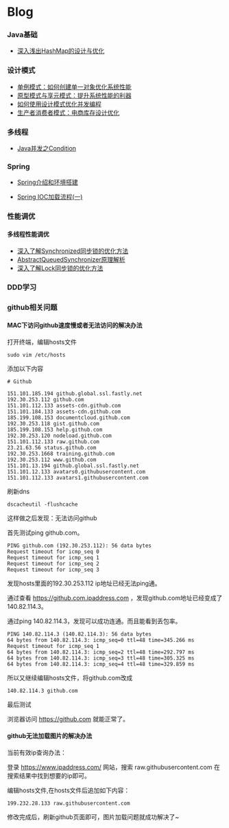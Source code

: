 # Blog


### Java基础

* [深入浅出HashMap的设计与优化](https://github.com/mituxiaoshami/blog/blob/master/doc/hashMap.md)

### 设计模式

* [单例模式：如何创建单一对象优化系统性能](https://github.com/mituxiaoshami/blog/blob/master/doc/singleton_design.md)
* [原型模式与享元模式：提升系统性能的利器](https://github.com/mituxiaoshami/blog/blob/master/doc/prototype_design.md)
* [如何使用设计模式优化并发编程](https://github.com/mituxiaoshami/blog/blob/master/doc/thread_design.md)
* [生产者消费者模式：电商库存设计优化](https://github.com/mituxiaoshami/blog/blob/master/doc/producer_design.md)

### 多线程

* [Java并发之Condition](https://github.com/mituxiaoshami/blog/blob/master/doc/condition.md)


### Spring

* [Spring介绍和环境搭建](https://github.com/mituxiaoshami/blog/blob/master/doc/spring/spring_1.md)

* [Spring IOC加载流程(一)](https://github.com/mituxiaoshami/blog/blob/master/doc/spring/spring_2.md)

### 性能调优

#### 多线程性能调优

* [深入了解Synchronized同步锁的优化方法](https://github.com/mituxiaoshami/blog/blob/master/doc/synchronized.md)
* [AbstractQueuedSynchronizer原理解析](https://github.com/mituxiaoshami/blog/blob/master/doc/AbstractQueuedSynchronizer.md)
* [深入了解Lock同步锁的优化方法](https://github.com/mituxiaoshami/blog/blob/master/doc/lock.md)

### DDD学习

### github相关问题

#### MAC下访问github速度慢或者无法访问的解决办法

打开终端，编辑hosts文件

```
sudo vim /etc/hosts
```

添加以下内容

```
# Github

151.101.185.194 github.global.ssl.fastly.net
192.30.253.112 github.com 
151.101.112.133 assets-cdn.github.com 
151.101.184.133 assets-cdn.github.com 
185.199.108.153 documentcloud.github.com 
192.30.253.118 gist.github.com
185.199.108.153 help.github.com 
192.30.253.120 nodeload.github.com 
151.101.112.133 raw.github.com 
23.21.63.56 status.github.com 
192.30.253.1668 training.github.com 
192.30.253.112 www.github.com 
151.101.13.194 github.global.ssl.fastly.net 
151.101.12.133 avatars0.githubusercontent.com 
151.101.112.133 avatars1.githubusercontent.com
```

刷新dns

```
dscacheutil -flushcache
```

这样做之后发现：无法访问github

首先测试ping github.com。

```
PING github.com (192.30.253.112): 56 data bytes
Request timeout for icmp_seq 0
Request timeout for icmp_seq 1
Request timeout for icmp_seq 2
Request timeout for icmp_seq 3
```

发现hosts里面的192.30.253.112 ip地址已经无法ping通。

通过查看 https://github.com.ipaddress.com ，发现github.com地址已经变成了140.82.114.3。

通过ping 140.82.114.3，发现可以成功连通。而且能看到丢包率。

```
PING 140.82.114.3 (140.82.114.3): 56 data bytes
64 bytes from 140.82.114.3: icmp_seq=0 ttl=48 time=345.266 ms
Request timeout for icmp_seq 1
64 bytes from 140.82.114.3: icmp_seq=2 ttl=48 time=292.797 ms
64 bytes from 140.82.114.3: icmp_seq=3 ttl=48 time=305.325 ms
64 bytes from 140.82.114.3: icmp_seq=4 ttl=48 time=329.859 ms
```

所以又继续编辑hosts文件，将github.com改成

```
140.82.114.3 github.com 
```

最后测试

浏览器访问 https://github.com 就能正常了。

#### github无法加载图片的解决办法

当前有效ip查询办法：

登录 https://www.ipaddress.com/ 网站，搜索 raw.githubusercontent.com
在搜索结果中找到想要的ip即可。

编辑hosts文件,在hosts文件后追加如下内容：

```
199.232.28.133 raw.githubusercontent.com 
```

修改完成后，刷新github页面即可，图片加载问题就成功解决了~



